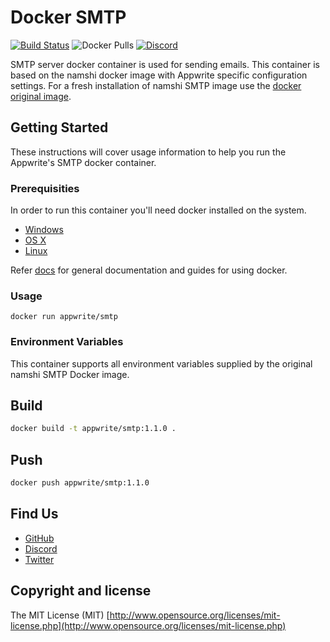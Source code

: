 # Docker SMTP

[![Build Status](https://travis-ci.com/appwrite/docker-smtp.svg?branch=master)](https://travis-ci.com/appwrite/docker-smtp)
![Docker Pulls](https://img.shields.io/docker/pulls/appwrite/smtp.svg)
[![Discord](https://img.shields.io/discord/564160730845151244)](https://discord.gg/GSeTUeA)

SMTP server docker container is used for sending emails. This container is based on the namshi docker image with Appwrite specific configuration settings. For a fresh installation of namshi SMTP image use the [docker original image](https://hub.docker.com/r/namshi/smtp).

## Getting Started

These instructions will cover usage information to help you run the Appwrite's SMTP docker container.

### Prerequisities

In order to run this container you'll need docker installed on the system.

* [Windows](https://docs.docker.com/docker-for-windows/install/)
* [OS X](https://docs.docker.com/docker-for-mac/install/)
* [Linux](https://docs.docker.com/engine/install/)

Refer [docs](https://docs.docker.com/) for general documentation and guides for using docker.

### Usage

```shell
docker run appwrite/smtp
```

### Environment Variables

This container supports all environment variables supplied by the original namshi SMTP Docker image.

## Build
```bash
docker build -t appwrite/smtp:1.1.0 .
```

## Push
```bash
docker push appwrite/smtp:1.1.0
```

## Find Us

* [GitHub](https://github.com/appwrite)
* [Discord](https://appwrite.io/discord)
* [Twitter](https://twitter.com/appwrite_io)

## Copyright and license

The MIT License (MIT) [http://www.opensource.org/licenses/mit-license.php](http://www.opensource.org/licenses/mit-license.php)
